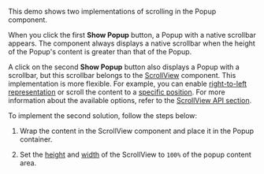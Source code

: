 This demo shows two implementations of scrolling in the Popup component.

When you click the first **Show Popup** button, a Popup with a native scrollbar appears. The component always displays a native scrollbar when the height of the Popup's content is greater than that of the Popup.

A click on the second **Show Popup** button also displays a Popup with a scrollbar, but this scrollbar belongs to the [ScrollView](/Documentation/ApiReference/UI_Components/dxScrollView/) component. This implementation is more flexible. For example, you can enable [right-to-left representation](/Documentation/ApiReference/UI_Components/dxScrollView/Configuration/#rtlEnabled) or scroll the content to a [specific position](/Documentation/ApiReference/UI_Components/dxScrollView/Methods/#scrollTotargetLocation). For more information about the available options, refer to the [ScrollView API section](/Documentation/ApiReference/UI_Components/dxScrollView/).

To implement the second solution, follow the steps below:

1. Wrap the content in the ScrollView component and place it in the Popup container.

2. Set the [height](/Documentation/ApiReference/UI_Components/dxScrollView/Configuration/#height) and [width](/Documentation/ApiReference/UI_Components/dxScrollView/Configuration/#width) of the ScrollView to `100%` of the popup content area.